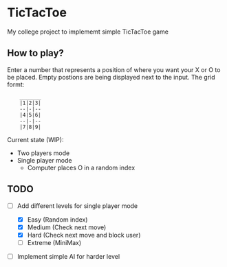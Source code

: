 # TicTacToe
My college project to implememt simple TicTacToe game

## How to play?
Enter a number that represents a position of where you want your X or O to be placed.
Empty postions are being displayed next to the input.
The grid formt:

        _______
        |1|2|3|
        --|-|--
        |4|5|6|
        --|-|--
        |7|8|9|

Current state (WIP):
* Two players mode
* Single player mode
    * Computer places O in a random index

## TODO

- [ ] Add different levels for single player mode
	- [x] Easy (Random index)
    - [x] Medium (Check next move)
    - [x] Hard (Check next move and block user)
    - [ ] Extreme (MiniMax)
- [ ] Implement simple AI for harder level

